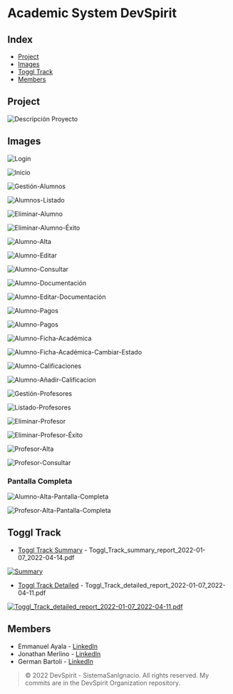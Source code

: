 # Academic System DevSpirit

## Index

- [Project](#project)
- [Images](#images)
- [Toggl Track](#toggl-track)
- [Members](#members)

## Project
<!---
![Descripción Proyecto](https://user-images.githubusercontent.com/53313625/189393789-e9ea247d-53b5-42ca-958c-cb06badc9de4.png)

[![Descripción Proyecto](https://drive.google.com/uc?export=view&id=1u-rVc21wQ6tXDHoAJeFi-h2Nhfy84iWN)](https://drive.google.com/file/d/1u-rVc21wQ6tXDHoAJeFi-h2Nhfy84iWN/view?usp=sharing)
-->

![Descripción Proyecto](https://github.com/bartoligerman497/Academic-System-DevSpirit/blob/main/Images/Descripci%C3%B3n%20Proyecto.png)

## Images

<!---
[Toggl Track ISI DevSpirit.pdf](https://github.com/bartoligerman497/SistemaAcademico-DevSpirit/files/8912260/Toggl.Track.ISI.DevSpirit.pdf)
-->

<!---
![Inicio](https://github.com/bartoligerman497/Academic-System-DevSpirit/blob/main/Images/Login.png)

[![Login](https://drive.google.com/uc?export=view&id=1tpV6iV4zfAT_ehMyxp0oEIgkV-XouSEw)](https://drive.google.com/file/d/1tpV6iV4zfAT_ehMyxp0oEIgkV-XouSEw/view?usp=sharing)
-->

![Login](https://github.com/bartoligerman497/Academic-System-DevSpirit/blob/main/Images/Login.png)

![Inicio](https://github.com/bartoligerman497/Academic-System-DevSpirit/blob/main/Images/Inicio.png)

![Gestión-Alumnos](https://github.com/bartoligerman497/Academic-System-DevSpirit/blob/main/Images/Alumno/Gesti%C3%B3n%20Alumnos%20e%20Inscriptos.png)

![Alumnos-Listado](https://github.com/bartoligerman497/Academic-System-DevSpirit/blob/main/Images/Alumno/Alumnos%20Listado.png)

![Eliminar-Alumno](https://github.com/bartoligerman497/Academic-System-DevSpirit/blob/main/Images/Alumno/Eliminar%20Alumno.png)

![Eliminar-Alumno-Éxito](https://github.com/bartoligerman497/Academic-System-DevSpirit/blob/main/Images/Alumno/Eliminar%20Alumno%20%C3%89xito.png)

![Alumno-Alta](https://github.com/bartoligerman497/Academic-System-DevSpirit/blob/main/Images/Alumno/Alumno%20Alta.png)

![Alumno-Editar](https://github.com/bartoligerman497/Academic-System-DevSpirit/blob/main/Images/Alumno/Alumno%20Editar.png)

![Alumno-Consultar](https://github.com/bartoligerman497/Academic-System-DevSpirit/blob/main/Images/Alumno/Consultar%20Alumno.png)

![Alumno-Documentación](https://github.com/bartoligerman497/Academic-System-DevSpirit/blob/main/Images/Alumno/Alumno%20Documentaci%C3%B3n.png)

![Alumno-Editar-Documentación](https://github.com/bartoligerman497/Academic-System-DevSpirit/blob/main/Images/Alumno/Editar%20Documentaci%C3%B3n.png)

![Alumno-Pagos](https://github.com/bartoligerman497/Academic-System-DevSpirit/blob/main/Images/Alumno/Alumno%20Pagos.png)

![Alumno-Pagos](https://github.com/bartoligerman497/Academic-System-DevSpirit/blob/main/Images/Alumno/A%C3%B1adir%20Nuvo%20Pago.png)

![Alumno-Ficha-Académica](https://github.com/bartoligerman497/Academic-System-DevSpirit/blob/main/Images/Alumno/Alumno%20Ficha%20Acad%C3%A9mica.png)

![Alumno-Ficha-Académica-Cambiar-Estado](https://github.com/bartoligerman497/Academic-System-DevSpirit/blob/main/Images/Alumno/Ficha%20Acad%C3%A9mica%20Cambiar%20Estado.png)

![Alumno-Calificaciones](https://github.com/bartoligerman497/Academic-System-DevSpirit/blob/main/Images/Alumno/Alumno%20Calificaciones.png)

![Alumno-Añadir-Calificacion](https://github.com/bartoligerman497/Academic-System-DevSpirit/blob/main/Images/Alumno/A%C3%B1adir%20Calificaci%C3%B3n.png)

![Gestión-Profesores](https://github.com/bartoligerman497/Academic-System-DevSpirit/blob/main/Images/Profesor/Gesti%C3%B3n%20Profesores.png)

![Listado-Profesores](https://github.com/bartoligerman497/Academic-System-DevSpirit/blob/main/Images/Profesor/Listado%20Profesores.png)

![Eliminar-Profesor](https://github.com/bartoligerman497/Academic-System-DevSpirit/blob/main/Images/Profesor/Eliminar%20Profesor.png)

![Eliminar-Profesor-Éxito](https://github.com/bartoligerman497/Academic-System-DevSpirit/blob/main/Images/Profesor/Eliminar%20Profesor%20%C3%89xito.png)

![Profesor-Alta](https://github.com/bartoligerman497/Academic-System-DevSpirit/blob/main/Images/Profesor/Profesor%20Alta.png)

![Profesor-Consultar](https://github.com/bartoligerman497/Academic-System-DevSpirit/blob/main/Images/Profesor/Profesor%20Consultar.png)

### Pantalla Completa

![Alumno-Alta-Pantalla-Completa](https://github.com/bartoligerman497/Academic-System-DevSpirit/blob/main/Images/Alumno/Alta%20Alumno%20Pantalla%20Completa.png)

![Profesor-Alta-Pantalla-Completa](https://github.com/bartoligerman497/Academic-System-DevSpirit/blob/main/Images/Profesor/Alta%20Profesor%20Pantalla%20Completa.png)

## Toggl Track 

- [Toggl Track Summary](https://github.com/bartoligerman497/Academic-System-DevSpirit/blob/main/Toggl%20Track/Toggl_Track_summary_report_2022-01-07_2022-04-14.pdf) - Toggl_Track_summary_report_2022-01-07_2022-04-14.pdf

[![Summary](https://github.com/bartoligerman497/Academic-System-DevSpirit/blob/main/Toggl%20Track/Toggl_Track_summary_report_2022-01-07_2022-04-14.png?raw=true)](https://github.com/bartoligerman497/Academic-System-DevSpirit/blob/main/Toggl%20Track/Toggl_Track_summary_report_2022-01-07_2022-04-14.pdf)

<!---
![image](https://user-images.githubusercontent.com/53313625/181865168-7cc16490-09cc-4c1b-88f5-9d8f59e58b12.png)
-->

- [Toggl Track Detailed](https://github.com/bartoligerman497/Academic-System-DevSpirit/blob/main/Toggl%20Track/Toggl_Track_detailed_report_2022-01-07_2022-04-11.pdf) - Toggl_Track_detailed_report_2022-01-07_2022-04-11.pdf

[![Toggl_Track_detailed_report_2022-01-07_2022-04-11.pdf](https://github.com/bartoligerman497/Academic-System-DevSpirit/blob/main/Toggl%20Track/Toggl_Track_detailed_report_2022-01-07_2022-04-11.png?raw=true)](https://github.com/bartoligerman497/Academic-System-DevSpirit/blob/main/Toggl%20Track/Toggl_Track_detailed_report_2022-01-07_2022-04-11.pdf)

<!---
![image](https://user-images.githubusercontent.com/53313625/181865185-f38290bf-8488-4ba5-927b-4e2a19c2b447.png)
-->

## Members

- Emmanuel Ayala - [LinkedIn](https://www.linkedin.com/in/emmanuel-alejandro-ayala/) 
- Jonathan Merlino - [LinkedIn](https://www.linkedin.com/in/jonathan-merlino/) 
- German Bartoli - [LinkedIn](https://www.linkedin.com/in/bartoligerman497/) 

> © 2022 DevSpirit - SistemaSanIgnacio. All rights reserved. My commits are in the DevSpirit Organization repository.

